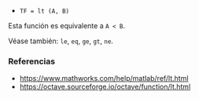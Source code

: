 - `TF = lt (A, B)`

Esta función es equivalente a `A < B`.

Véase también: `le`, `eq`, `ge`, `gt`, `ne`.

### Referencias

- https://www.mathworks.com/help/matlab/ref/lt.html
- https://octave.sourceforge.io/octave/function/lt.html
